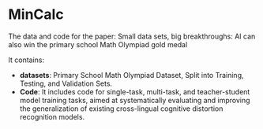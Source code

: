 # MinCalc
The data and code for the paper: Small data sets, big breakthroughs: AI can also win the primary school Math Olympiad gold medal

It contains:

* **datasets**: Primary School Math Olympiad Dataset, Split into Training, Testing, and Validation Sets.
* **Code**: It includes code for single-task, multi-task, and teacher-student model training tasks, aimed at systematically evaluating and improving the generalization of existing cross-lingual cognitive distortion recognition models.

